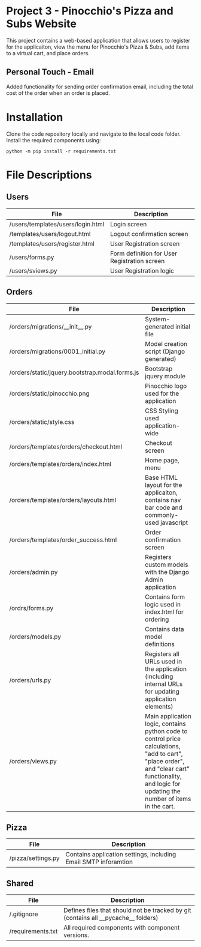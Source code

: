 # Project 3 - Pinocchio's Pizza and Subs Website

This project contains a web-based application that allows users to register for the applicaiton, view the menu for Pinocchio's Pizza & Subs, add items to a virtual cart, and place orders.

## Personal Touch - Email

Added functionality for sending order confirmation email, including the total cost of the order when an order is placed.

# Installation

Clone the code repository locally and navigate to the local code folder. Install the required components using:

    python -m pip install -r requirements.txt

# File Descriptions

## Users

File | Description
--- | ---
/users/templates/users/login.html | Login screen
/templates/users/logout.html | Logout confirmation screen
/templates/users/register.html | User Registration screen
/users/forms.py | Form definition for User Registration screen
/users/sviews.py | User Registration logic

## Orders

File | Description
--- | ---
/orders/migrations/\_\_init\_\_.py | System-generated initial file
/orders/migrations/0001_initial.py | Model creation script (Django generated)
/orders/static/jquery.bootstrap.modal.forms.js | Bootstrap jquery module
/orders/static/pinocchio.png | Pinocchio logo used for the application
/orders/static/style.css | CSS Styling used application-wide
/orders/templates/orders/checkout.html | Checkout screen
/orders/templates/orders/index.html | Home page, menu
/orders/templates/orders/layouts.html | Base HTML layout for the applicaiton, contains nav bar code and commonly-used javascript
/orders/templates/order_success.html | Order confirmation screen
/orders/admin.py | Registers custom models with the Django Admin application
/ordrs/forms.py | Contains form logic used in index.html for ordering
/orders/models.py | Contains data model definitions
/orders/urls.py | Registers all URLs used in the application (including internal URLs for updating application elements)
/orders/views.py | Main application logic, contains python code to control price calculations, "add to cart", "place order", and "clear cart" functionality, and logic for updating the number of items in the cart.


## Pizza

File | Description
--- | ---
/pizza/settings.py | Contains application settings, including Email SMTP inforamtion

## Shared

File | Description
--- | ---
/.gitignore | Defines files that should not be tracked by git (contains all \_\_pycache\_\_ folders)
/requirements.txt | All required components with component versions.